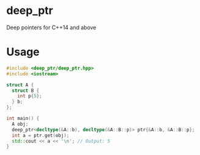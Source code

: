# deep_ptr
Deep pointers for C++14 and above

# Usage

```cpp
#include <deep_ptr/deep_ptr.hpp>
#include <iostream>

struct A {
  struct B {
    int p{5};
  } b;
};

int main() {
  A obj;
  deep_ptr<decltype(&A::b), decltype(&A::B::p)> ptr{&A::b, &A::B::p};
  int a = ptr.get(obj);
  std::cout << a << '\n'; // Output: 5
}
```
